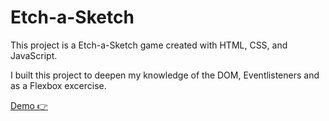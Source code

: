 # Etch-a-Sketch

This project is a Etch-a-Sketch game created with HTML, CSS, and JavaScript.

I built this project to deepen my knowledge of the DOM, Eventlisteners and as a Flexbox excercise.

[Demo 👉](https://maximilianbrauner.github.io/Etch-a-Sketch/) 
